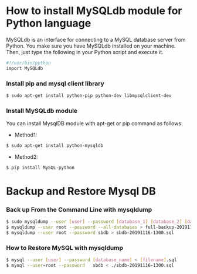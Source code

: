 
# How to install MySQLdb module for Python language
MySQLdb is an interface for connecting to a MySQL database server from Python. 
You make sure you have MySQLdb installed on your machine.
Then, just type the following in your Python script and execute it.
```bash
#!/usr/bin/python
import MySQLdb
```

### Install pip and mysql client library
```bash
$ sudo apt-get install python-pip python-dev libmysqlclient-dev
```

### Install MySQLdb module
You can install MysqlDB module with apt-get or pip command as follows.
* Method1:
```bash
$ sudo apt-get install python-mysqldb
```

* Method2:
```bash
$ pip install MySQL-python
```


# Backup and Restore Mysql DB

### Back up From the Command Line with mysqldump
```bash
$ sudo mysqldump --user [user] --password [database_1] [database_2] [database_etc] > [filename].sql
$ mysqldump --user root --password --all-databases > full-backup-20191116-1300.sql
$ mysqldump --user root --password sbdb > sbdb-20191116-1300.sql
```

### How to Restore MySQL with mysqldump
```bash
$ mysql --user [user] --password [database_name] < [filename].sql
$ mysql --user=root --password   sbdb < ./sbdb-20191116-1300.sql

```
